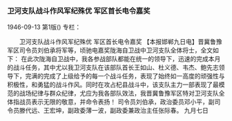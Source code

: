 ### 卫河支队战斗作风军纪殊优  军区首长电令嘉奖

1946-09-13
第1版()
专栏：

　　卫河支队战斗作风军纪殊优
    军区首长电令嘉奖
    【本报邯郸九日电】晋冀鲁豫军区司令员刘伯承将军等，顷驰电嘉奖陇海自卫战中卫河支队全体将士，全文如下：
    在此次陇海自卫战中，我各参战部队都能在统一的领导下，迅速的完成本月的战斗任务，其中尤以我卫河支队在该部队首长王如山、杜义德、韦杰、鲍先志领导下，完满的完成了上级给予的每一个战斗任务，表现了始终如一高度的顽强性与积极性，和勇猛的战斗作风。同时在攻占杞县战斗中，该支队主力一部表现了最模范的战场纪律与群众纪律，尤应为我各部队效法，我晋冀鲁豫军区特对卫河支队全体指战员表示无限的敬意，并命令表扬！
    司令员刘伯承，政治委员邓小平，副司令员滕代远、王宏坤，副政委薄一波，副政委兼政治主任张际春。
    九月七日
